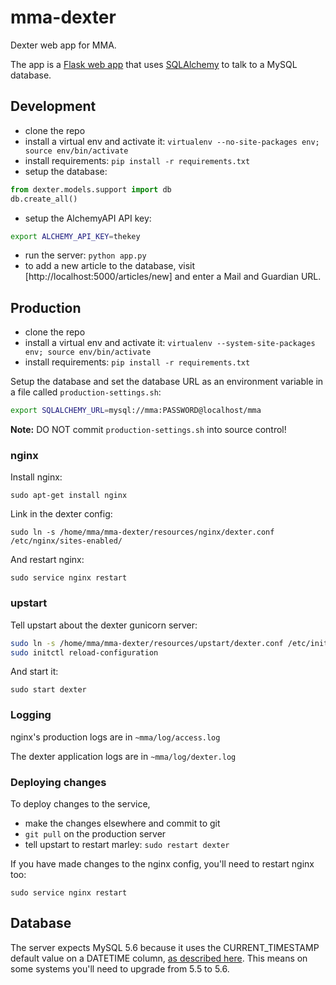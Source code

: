 # mma-dexter

Dexter web app for MMA.

The app is a [Flask web app](http://flask.pocoo.org/) that uses [SQLAlchemy](http://www.sqlalchemy.org/) to talk to a MySQL database.

## Development

* clone the repo
* install a virtual env and activate it: `virtualenv --no-site-packages env; source env/bin/activate`
* install requirements: `pip install -r requirements.txt`
* setup the database:

```python
from dexter.models.support import db
db.create_all()
```

* setup the AlchemyAPI API key:

```bash
export ALCHEMY_API_KEY=thekey
```

* run the server: `python app.py`
* to add a new article to the database, visit [http://localhost:5000/articles/new] and enter a Mail and Guardian URL.

## Production

* clone the repo
* install a virtual env and activate it: `virtualenv --system-site-packages env; source env/bin/activate`
* install requirements: `pip install -r requirements.txt`

Setup the database and set the database URL as an environment variable in a file called `production-settings.sh`:

```bash
export SQLALCHEMY_URL=mysql://mma:PASSWORD@localhost/mma
```

**Note:** DO NOT commit `production-settings.sh` into source control!

### nginx

Install nginx:

`sudo apt-get install nginx`

Link in the dexter config:

`sudo ln -s /home/mma/mma-dexter/resources/nginx/dexter.conf /etc/nginx/sites-enabled/`

And restart nginx:

`sudo service nginx restart`

### upstart

Tell upstart about the dexter gunicorn server:

```bash
sudo ln -s /home/mma/mma-dexter/resources/upstart/dexter.conf /etc/init/
sudo initctl reload-configuration
```

And start it:

``sudo start dexter``

### Logging

nginx's production logs are in ``~mma/log/access.log``

The dexter application logs are in ``~mma/log/dexter.log``

### Deploying changes

To deploy changes to the service,

* make the changes elsewhere and commit to git
* `git pull` on the production server
* tell upstart to restart marley: `sudo restart dexter`

If you have made changes to the nginx config, you'll need to restart nginx too:

`sudo service nginx restart`

## Database

The server expects MySQL 5.6 because it uses the CURRENT_TIMESTAMP default value
on a DATETIME column, [as described here](http://shankargopal.blogspot.com/2013/03/mysql-566-timestamp-columns-and-default.html).
This means on some systems you'll need to upgrade from 5.5 to 5.6.

